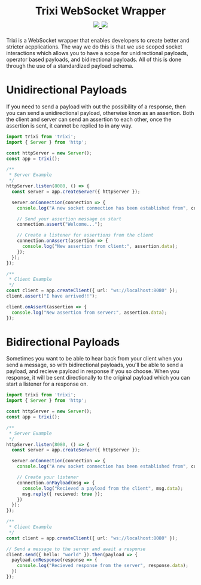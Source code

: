 <span align=center>
  <h1>
    Trixi WebSocket Wrapper
    <br />
      <a href="https://discord.gg/dTGJ5Bchnq">
    <img src="https://img.shields.io/discord/844279877503025182?label=Discord&logo=discord&logoColor=white&style=for-the-badge" />
  </a>
    <img src="https://img.shields.io/github/license/duxcore/trixi?style=for-the-badge" />
  </h1>
</span>

Trixi is a WebSocket wrapper that enables developers to create better and stricter acpplications.  The way we do this is that we use scoped socket interactions which allows you to have a scope for unidirectional payloads, operator based payloads, and bidirectional payloads.  All of this is done through the use of a standardized payload schema.

# Unidirectional Payloads
If you need to send a payload with out the possibility of a response, then you can send a unidirectional payload, otherwise knon as an assertion.  Both the client and server can send an assertion to each other, once the assertion is sent, it cannot be replied to in any way.
```ts
import trixi from 'trixi';
import { Server } from 'http';

const httpServer = new Server();
const app = trixi();

/**
 * Server Example
 */
httpServer.listen(8080, () => {
  const server = app.createServer({ httpServer });

  server.onConnection(connection => {
    console.log("A new socket connection has been established from", connection.remoteAddress);

    // Send your assertion message on start
    connection.assert("Welcome...");

    // Create a listener for assertions from the client
    connection.onAssert(assertion => {
      console.log("New assertion from client:", assertion.data);
    });
  });
});

/**
 * Client Example
 */
const client = app.createClient({ url: "ws://localhost:8080" });
client.assert("I have arrived!!"); 

client.onAssert(assertion => {
  console.log("New assertion from server:", assertion.data);
});
```

# Bidirectional Payloads
Sometimes you want to be able to hear back from your client when you send a message, so with bidirectional payloads, you'll be able to send a payload, and recieve payload in response if you so choose.  When you response, it will be sent directionally to the original payload which you can start a listener for a response on.
```ts
import trixi from 'trixi';
import { Server } from 'http';

const httpServer = new Server();
const app = trixi();

/**
 * Server Example
 */
httpServer.listen(8080, () => {
  const server = app.createServer({ httpServer });

  server.onConnection(connection => {
    console.log("A new socket connection has been established from", connection.remoteAddress);

    // Create your listener
    connection.onPayload(msg => {
      console.log("Recieved a payload from the client", msg.data);
      msg.reply({ recieved: true });
    })
  });
});

/**
 * Client Example
 */
const client = app.createClient({ url: "ws://localhost:8080" });

// Send a message to the server and await a response
client.send({ hello: "world" }).then(payload => {
  payload.onResponse(response => {
    console.log("Recieved response from the server", response.data);
  })
});
```
